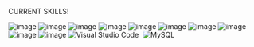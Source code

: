 CURRENT SKILLS!

![image](https://user-images.githubusercontent.com/76191555/146848789-bb303dbe-7900-4002-8ef1-319388288af8.png)
![image](https://user-images.githubusercontent.com/76191555/146848844-e84abe14-6d88-4371-b316-fbe3a8eda605.png)
![image](https://user-images.githubusercontent.com/76191555/146848868-ab73f00d-499f-47eb-8c42-9e03fdd80f57.png)
![image](https://user-images.githubusercontent.com/76191555/146848874-98bbbbe0-3d35-4326-a0f3-5d46b8ac7013.png)
![image](https://user-images.githubusercontent.com/76191555/146848882-dcb62b70-7e11-4922-a8cf-a8c6aa6c028b.png)
![image](https://user-images.githubusercontent.com/76191555/146848889-0c2b4203-28dd-4567-9065-3e5c2b3ff4b3.png)
![image](https://user-images.githubusercontent.com/76191555/146848897-0d8e5841-2dda-483d-a263-30f1696979ef.png)
![image](https://user-images.githubusercontent.com/76191555/146848911-119be80a-b143-4be3-b097-2feb963c4e43.png)
![image](https://user-images.githubusercontent.com/76191555/146848929-cda25398-bc92-4a43-afab-da64e484233e.png)
![image](https://user-images.githubusercontent.com/76191555/146848939-ba9b5791-ab43-48e0-824a-871c9c31897e.png)
![Visual Studio Code](https://img.shields.io/badge/-Visual%20Studio%20Code-05122A?style=flat&logo=visual-studio-code&logoColor=007ACC)&nbsp;
![MySQL](https://img.shields.io/badge/-MySQL-05122A?style=flat&logo=MySQL)&nbsp;

